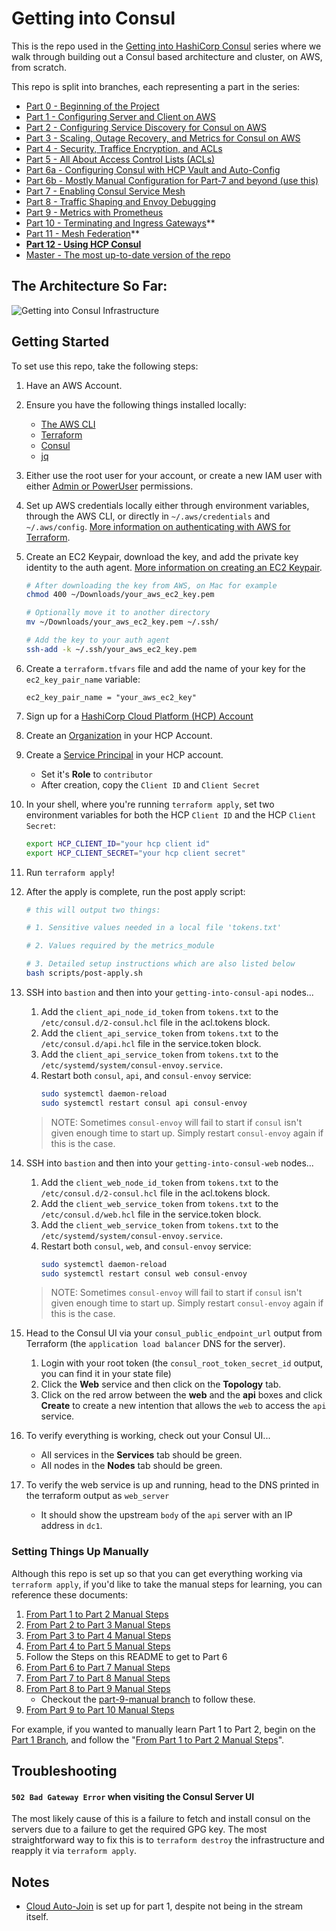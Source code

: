 # Getting into Consul

This is the repo used in the [Getting into HashiCorp Consul](https://www.youtube.com/playlist?list=PL81sUbsFNc5b8i2g2sB_tG-PuZxEdlDpK) series where we walk through building out a Consul based architecture and cluster, on AWS, from scratch.

This repo is split into branches, each representing a part in the series:

- [Part 0 - Beginning of the Project](https://github.com/jcolemorrison/getting-into-consul/tree/part-0)
- [Part 1 - Configuring Server and Client on AWS](https://github.com/jcolemorrison/getting-into-consul/tree/part-1)
- [Part 2 - Configuring Service Discovery for Consul on AWS](https://github.com/jcolemorrison/getting-into-consul/tree/part-2)
- [Part 3 - Scaling, Outage Recovery, and Metrics for Consul on AWS](https://github.com/jcolemorrison/getting-into-consul/tree/part-3)
- [Part 4 - Security, Traffice Encryption, and ACLs](https://github.com/jcolemorrison/getting-into-consul/tree/part-4)
- [Part 5 - All About Access Control Lists (ACLs)](https://github.com/jcolemorrison/getting-into-consul/tree/part-5)
- [Part 6a - Configuring Consul with HCP Vault and Auto-Config](https://github.com/jcolemorrison/getting-into-consul/tree/part-6)
- [Part 6b - Mostly Manual Configuration for Part-7 and beyond (use this)](https://github.com/jcolemorrison/getting-into-consul/tree/part-6-manual)
- [Part 7 - Enabling Consul Service Mesh](https://github.com/jcolemorrison/getting-into-consul/tree/part-7)
- [Part 8 - Traffic Shaping and Envoy Debugging](https://github.com/jcolemorrison/getting-into-consul/tree/part-8)
- [Part 9 - Metrics with Prometheus](https://github.com/jcolemorrison/getting-into-consul/tree/part-9)
- [Part 10 - Terminating and Ingress Gateways](https://github.com/jcolemorrison/getting-into-consul/tree/part-10)**
- [Part 11 - Mesh Federation](https://github.com/jcolemorrison/getting-into-consul/tree/part-11)**
- **[Part 12 - Using HCP Consul](https://github.com/jcolemorrison/getting-into-consul/tree/part-12)**
- [Master - The most up-to-date version of the repo](https://github.com/jcolemorrison/getting-into-consul)

## The Architecture So Far:

![Getting into Consul Infrastructure](docs/getting-into-consul-part-9.png)

## Getting Started

To set use this repo, take the following steps:

1. Have an AWS Account.

2. Ensure you have the following things installed locally:
	- [The AWS CLI](https://docs.aws.amazon.com/cli/latest/userguide/cli-chap-getting-started.html)
	- [Terraform](https://www.terraform.io/downloads.html)
	- [Consul](https://www.consul.io/downloads)
	- [jq](https://stedolan.github.io/jq/download/)

3. Either use the root user for your account, or create a new IAM user with either [Admin or PowerUser](https://docs.aws.amazon.com/IAM/latest/UserGuide/access_policies_job-functions.html#jf_developer-power-user) permissions.

4. Set up AWS credentials locally either through environment variables, through the AWS CLI, or directly in `~/.aws/credentials` and `~/.aws/config`.  [More information on authenticating with AWS for Terraform](https://registry.terraform.io/providers/hashicorp/aws/latest/docs#authentication).

5. Create an EC2 Keypair, download the key, and add the private key identity to the auth agent.  [More information on creating an EC2 Keypair](https://docs.aws.amazon.com/AWSEC2/latest/UserGuide/ec2-key-pairs.html).

	```sh
	# After downloading the key from AWS, on Mac for example
	chmod 400 ~/Downloads/your_aws_ec2_key.pem

	# Optionally move it to another directory
	mv ~/Downloads/your_aws_ec2_key.pem ~/.ssh/

	# Add the key to your auth agent
	ssh-add -k ~/.ssh/your_aws_ec2_key.pem
	```

6. Create a `terraform.tfvars` file and add the name of your key for the `ec2_key_pair_name` variable:

	```
	ec2_key_pair_name = "your_aws_ec2_key"
	```

7. Sign up for a [HashiCorp Cloud Platform (HCP) Account](https://cloud.hashicorp.com/)

8. Create an [Organization](https://cloud.hashicorp.com/docs/hcp/admin/access-control/orgs) in your HCP Account.

9. Create a [Service Principal](https://cloud.hashicorp.com/docs/hcp/admin/access-control/service-principals) in your HCP account.
	- Set it's **Role** to `contributor`
	- After creation, copy the `Client ID` and `Client Secret`

10. In your shell, where you're running `terraform apply`, set two environment variables for both the HCP `Client ID` and the HCP `Client Secret`:

	```sh
	export HCP_CLIENT_ID="your hcp client id"
	export HCP_CLIENT_SECRET="your hcp client secret"
	```

11. Run `terraform apply`!

12. After the apply is complete, run the post apply script:
	```sh
	# this will output two things:

	# 1. Sensitive values needed in a local file 'tokens.txt'

	# 2. Values required by the metrics_module

	# 3. Detailed setup instructions which are also listed below
	bash scripts/post-apply.sh
	```

13. SSH into `bastion` and then into your `getting-into-consul-api` nodes...
	1. Add the `client_api_node_id_token` from `tokens.txt` to the `/etc/consul.d/2-consul.hcl` file in the acl.tokens block.
	2. Add the `client_api_service_token` from `tokens.txt` to the `/etc/consul.d/api.hcl` file in the service.token block.
	3. Add the `client_api_service_token` from `tokens.txt` to the `/etc/systemd/system/consul-envoy.service`.
	4. Restart both `consul`, `api`, and `consul-envoy` service:
       ```sh
       sudo systemctl daemon-reload
       sudo systemctl restart consul api consul-envoy
       ```
	> NOTE: Sometimes `consul-envoy` will fail to start if `consul` isn't given enough time to start up.  Simply restart `consul-envoy` again if this is the case.

14. SSH into `bastion` and then into your `getting-into-consul-web` nodes...
	1. Add the `client_web_node_id_token` from `tokens.txt` to the `/etc/consul.d/2-consul.hcl` file in the acl.tokens block.
	2. Add the `client_web_service_token` from `tokens.txt` to the `/etc/consul.d/web.hcl` file in the service.token block.
	3. Add the `client_web_service_token` from `tokens.txt` to the `/etc/systemd/system/consul-envoy.service`.
	4. Restart both `consul`, `web`, and `consul-envoy` service:
		```sh
       sudo systemctl daemon-reload
       sudo systemctl restart consul web consul-envoy
		```
	> NOTE: Sometimes `consul-envoy` will fail to start if `consul` isn't given enough time to start up.  Simply restart `consul-envoy` again if this is the case.

15. Head to the Consul UI via your `consul_public_endpoint_url` output from Terraform (the `application load balancer` DNS for the server).
	1. Login with your root token (the `consul_root_token_secret_id` output, you can find it in your state file)
	2. Click the **Web** service and then click on the **Topology** tab.
	3. Click on the red arrow between the **web** and the **api** boxes and click **Create** to create a new intention that allows the `web` to access the `api` service.

16. To verify everything is working, check out your Consul UI...
	- All services in the **Services** tab should be green.
	- All nodes in the **Nodes** tab should be green.

17. To verify the web service is up and running, head to the DNS printed in the terraform output as `web_server`
	- It should show the upstream `body` of the `api` server with an IP address in `dc1`.


### Setting Things Up Manually

Although this repo is set up so that you can get everything working via `terraform apply`, if you'd like to take the manual steps for learning, you can reference these documents:

1. [From Part 1 to Part 2 Manual Steps](part-2-manual-steps.md)
2. [From Part 2 to Part 3 Manual Steps](part-3-manual-steps.md)
3. [From Part 3 to Part 4 Manual Steps](part-4-manual-steps.md)
4. [From Part 4 to Part 5 Manual Steps](part-5-manual-steps.md)
5. Follow the Steps on this README to get to Part 6
6. [From Part 6 to Part 7 Manual Steps](part-7-manual-steps.md)
7. [From Part 7 to Part 8 Manual Steps](part-8-manual-steps.md)
8. [From Part 8 to Part 9 Manual Steps](part-9-manual-steps.md)
	- Checkout the [part-9-manual branch](https://github.com/jcolemorrison/getting-into-consul/tree/part-9-manual) to follow these.
9. [From Part 9 to Part 10 Manual Steps](part-10-manual-steps.md)

For example, if you wanted to manually learn Part 1 to Part 2, begin on the [Part 1 Branch](https://github.com/jcolemorrison/getting-into-consul/tree/part-1), and follow the "[From Part 1 to Part 2 Manual Steps](part-2-manual-steps.md)".

## Troubleshooting

#### `502 Bad Gateway Error` when visiting the Consul Server UI

The most likely cause of this is a failure to fetch and install consul on the servers due to a failure to get the required GPG key.  The most straightforward way to fix this is to `terraform destroy` the infrastructure and reapply it via `terraform apply`.

## Notes

- [Cloud Auto-Join](https://www.consul.io/docs/install/cloud-auto-join) is set up for part 1, despite not being in the stream itself.
